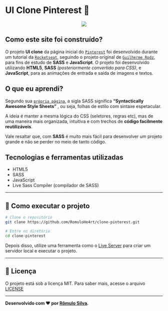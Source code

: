 # UI Clone Pinterest 📌

<p align="center">
<img src="https://uploaddeimagens.com.br/images/003/350/302/original/68747470733a2f2f692e696d6775722e636f6d2f6b3663376f49572e706e67.png?1627140306" />
</p>

## Como este site foi construído?

O projeto **UI clone** da página inicial do [`Pinterest`](https://br.pinterest.com/) foi desenvolvido durante um tutorial da [`Rocketseat`](https://www.youtube.com/c/RocketSeat/videos), seguindo o projeto original de [`Guilherme Rodz`](https://github.com/guilhermerodz), para fins de estudo de **SASS** e **JavaScript**. O projeto foi desenvolvido utilizando **HTML5**, **SASS** _(posteriormente convertido para CSS)_, e **JavaScript**, para as animações de entrada e saída de imagens e textos.

## O que eu aprendi?

Segundo sua [`própria página`](https://sass-lang.com/), a sigla SASS significa **“Syntactically Awesome Style Sheets”** , ou seja, folhas de estilo com sintaxe espetacular.

A ideia é manter a mesma lógica do CSS (seletores, regras etc), mas de uma maneira mais organizada, intuitiva e com trechos de **código facilmente reutilizáveis**.

Vale resaltar que, com **SASS** é muito mais fácil para desenvolver um projeto grande e não se perder no meio de tanto código.

## Tecnologias e ferramentas utilizadas

- HTML5
- SASS
- JavaScript
- Live Sass Compiler (compilador de SASS)

---

## 🔧 Como executar o projeto

```bash
# Clone o repositório
git clone https://github.com/RomuloHe4rt/clone-pinterest.git

# Entre no diretório
cd clone-pinterest
```

Depois disso, utilize uma ferramenta como o [Live Server](https://marketplace.visualstudio.com/items?itemName=ritwickdey.LiveServer) para criar um servidor local e executar o projeto.

---

## 📝 Licença

O projeto está sob a licença MIT. Para saber mais, acesse o arquivo [LICENSE](https://github.com/RomuloHe4rt/clone-pinterest/blob/master/LICENSE)

---

**Desenvolvido com ❤️ por [Rômulo Silva](https://github.com/RomuloHe4rt/).**
